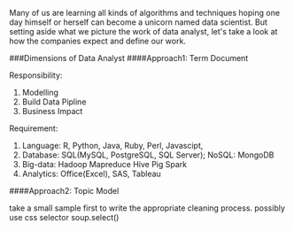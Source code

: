 Many of us are learning all kinds of algorithms and techniques hoping one day himself or herself can become a unicorn named data scientist. But setting aside what we picture the work of data analyst, let's take a look at how the companies expect and define our work.

###Dimensions of Data Analyst
####Approach1: Term Document

Responsibility:

1. Modelling
2. Build Data Pipline
3. Business Impact

Requirement:

1. Language: R, Python, Java, Ruby, Perl, Javascipt,
2. Database: SQL(MySQL, PostgreSQL, SQL Server); NoSQL: MongoDB
3. Big-data: Hadoop Mapreduce Hive Pig Spark
4. Analytics: Office(Excel), SAS, Tableau

####Approach2: Topic Model

take a small sample first to write the appropriate cleaning process. possibly use css selector soup.select() 
